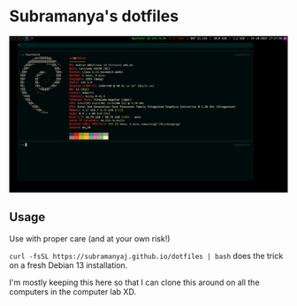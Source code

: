 # Subramanya's dotfiles

![fastfetch screenshot](./.assets/fastfetch.jpg)

## Usage

Use with proper care (and at your own risk!)

```curl -fsSL https://subramanyaj.github.io/dotfiles | bash``` does the trick on a fresh Debian 13 installation.

I'm mostly keeping this here so that I can clone this around on all the computers in the computer lab XD.
